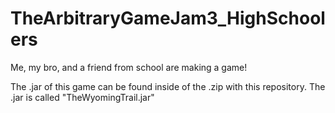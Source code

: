 TheArbitraryGameJam3_HighSchoolers
==================================

Me, my bro, and a friend from school are making a game!

The .jar of this game can be found inside of the .zip with this repository. The .jar is called "TheWyomingTrail.jar"
